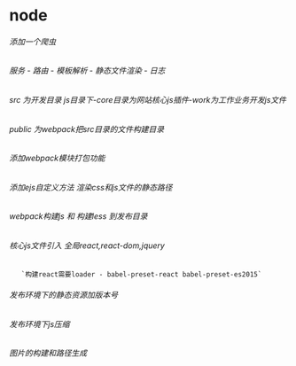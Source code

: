 # node
###### 添加一个爬虫
###### 服务 - 路由 - 模板解析 - 静态文件渲染 - 日志
###### src 为开发目录 js目录下-core目录为网站核心js插件-work为工作业务开发js文件
###### public 为webpack把src目录的文件构建目录
###### 添加webpack模块打包功能
###### 添加ejs自定义方法 渲染css和js文件的静态路径
###### webpack构建js 和 构建less 到发布目录
###### 核心js文件引入 全局react,react-dom,jquery
	   `构建react需要loader - babel-preset-react babel-preset-es2015`
###### 发布环境下的静态资源加版本号
###### 发布环境下js压缩
###### 图片的构建和路径生成